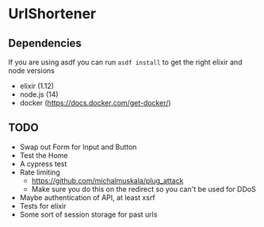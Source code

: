 # UrlShortener

## Dependencies

If you are using asdf you can run `asdf install` to get the right elixir and node versions

* elixir (1.12)
* node.js (14)
* docker (https://docs.docker.com/get-docker/)

## TODO

* Swap out Form for Input and Button
* Test the Home
* A cypress test
* Rate limiting
  * https://github.com/michalmuskala/plug_attack
  * Make sure you do this on the redirect so you can't be used for DDoS
* Maybe authentication of API, at least xsrf
* Tests for elixir
* Some sort of session storage for past urls
